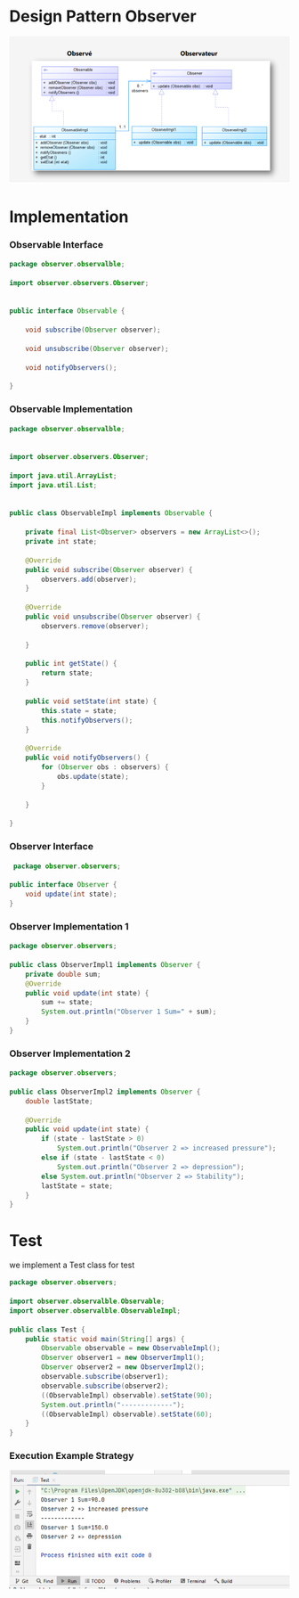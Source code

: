 # Design Pattern Observer 

![strategy design pattern](../../docResources/observerDesign.png)

# Implementation 

### Observable Interface
```java 
package observer.observalble;

import observer.observers.Observer;


public interface Observable {

    void subscribe(Observer observer);

    void unsubscribe(Observer observer);

    void notifyObservers();

}
```  
### Observable Implementation

```java 
package observer.observalble;


import observer.observers.Observer;

import java.util.ArrayList;
import java.util.List;


public class ObservableImpl implements Observable {

    private final List<Observer> observers = new ArrayList<>();
    private int state;

    @Override
    public void subscribe(Observer observer) {
        observers.add(observer);
    }

    @Override
    public void unsubscribe(Observer observer) {
        observers.remove(observer);

    }

    public int getState() {
        return state;
    }

    public void setState(int state) {
        this.state = state;
        this.notifyObservers();
    }

    @Override
    public void notifyObservers() {
        for (Observer obs : observers) {
            obs.update(state);
        }

    }

}
```  
### Observer Interface

```java 
 package observer.observers;

public interface Observer {
    void update(int state);
}
```  
### Observer Implementation 1
```java 
package observer.observers;

public class ObserverImpl1 implements Observer {
    private double sum;
    @Override
    public void update(int state) {
        sum += state;
        System.out.println("Observer 1 Sum=" + sum);
    }
}
``` 
### Observer Implementation 2
```java 
package observer.observers;

public class ObserverImpl2 implements Observer {
    double lastState;

    @Override
    public void update(int state) {
        if (state - lastState > 0)
            System.out.println("Observer 2 => increased pressure");
        else if (state - lastState < 0)
            System.out.println("Observer 2 => depression");
        else System.out.println("Observer 2 => Stability");
        lastState = state;
    }
}
``` 

# Test
we implement a Test class for test
```java 
package observer.observers;

import observer.observalble.Observable;
import observer.observalble.ObservableImpl;

public class Test {
    public static void main(String[] args) {
        Observable observable = new ObservableImpl();
        Observer observer1 = new ObserverImpl1();
        Observer observer2 = new ObserverImpl2();
        observable.subscribe(observer1);
        observable.subscribe(observer2);
        ((ObservableImpl) observable).setState(90);
        System.out.println("-------------");
        ((ObservableImpl) observable).setState(60);
    }
}
``` 
### Execution Example  Strategy

![Execution Example  Strategy](../../docResources/executionObserver.png)